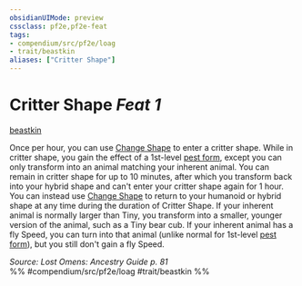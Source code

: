 ```yaml
---
obsidianUIMode: preview
cssclass: pf2e,pf2e-feat
tags:
- compendium/src/pf2e/loag
- trait/beastkin
aliases: ["Critter Shape"]
---
```

# Critter Shape  *Feat 1*  
[beastkin](../../Rules/traits/beastkin-loag.md)  


Once per hour, you can use [Change Shape](../../Rules/actions/change-shape-beastkin-loag.md) to enter a critter shape. While in critter shape, you gain the effect of a 1st-level [pest form](../spells/pest-form.md), except you can only transform into an animal matching your inherent animal. You can remain in critter shape for up to 10 minutes, after which you transform back into your hybrid shape and can't enter your critter shape again for 1 hour. You can instead use [Change Shape](../../Rules/actions/change-shape-beastkin-loag.md) to return to your humanoid or hybrid shape at any time during the duration of Critter Shape. If your inherent animal is normally larger than Tiny, you transform into a smaller, younger version of the animal, such as a Tiny bear cub. If your inherent animal has a fly Speed, you can turn into that animal (unlike normal for 1st-level [pest form](../spells/pest-form.md)), but you still don't gain a fly Speed.

*Source: Lost Omens: Ancestry Guide p. 81*  
%% #compendium/src/pf2e/loag #trait/beastkin %%